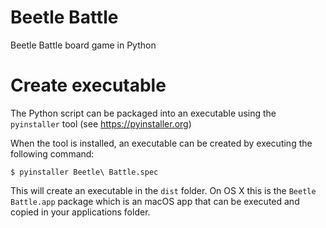 # Beetle Battle
Beetle Battle board game in Python

# Create executable
The Python script can be packaged into an executable using the ``pyinstaller`` tool (see https://pyinstaller.org)

When the tool is installed, an executable can be created by executing the following command:
```
$ pyinstaller Beetle\ Battle.spec 
```

This will create an executable in the `dist` folder. On OS X this is the ``Beetle Battle.app`` package which is an macOS app that can be executed and copied in your applications folder.